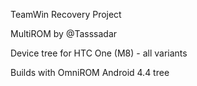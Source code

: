 TeamWin Recovery Project

MultiROM by @Tasssadar

Device tree for HTC One (M8) - all variants

Builds with OmniROM Android 4.4 tree
